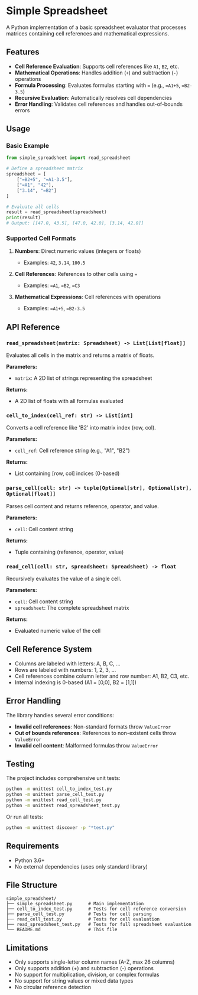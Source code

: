 # Simple Spreadsheet

A Python implementation of a basic spreadsheet evaluator that processes matrices containing cell references and mathematical expressions.

## Features

- **Cell Reference Evaluation**: Supports cell references like `A1`, `B2`, etc.
- **Mathematical Operations**: Handles addition (`+`) and subtraction (`-`) operations
- **Formula Processing**: Evaluates formulas starting with `=` (e.g., `=A1+5`, `=B2-3.5`)
- **Recursive Evaluation**: Automatically resolves cell dependencies
- **Error Handling**: Validates cell references and handles out-of-bounds errors

## Usage

### Basic Example

```python
from simple_spreadsheet import read_spreadsheet

# Define a spreadsheet matrix
spreadsheet = [
    ["=B2+5", "=A1-3.5"],
    ["=A1", "42"],
    ["3.14", "=B2"]
]

# Evaluate all cells
result = read_spreadsheet(spreadsheet)
print(result)
# Output: [[47.0, 43.5], [47.0, 42.0], [3.14, 42.0]]
```

### Supported Cell Formats

1. **Numbers**: Direct numeric values (integers or floats)
   - Examples: `42`, `3.14`, `100.5`

2. **Cell References**: References to other cells using `=`
   - Examples: `=A1`, `=B2`, `=C3`

3. **Mathematical Expressions**: Cell references with operations
   - Examples: `=A1+5`, `=B2-3.5`

## API Reference

### `read_spreadsheet(matrix: Spreadsheet) -> List[List[float]]`

Evaluates all cells in the matrix and returns a matrix of floats.

**Parameters:**
- `matrix`: A 2D list of strings representing the spreadsheet

**Returns:**
- A 2D list of floats with all formulas evaluated

### `cell_to_index(cell_ref: str) -> List[int]`

Converts a cell reference like 'B2' into matrix index (row, col).

**Parameters:**
- `cell_ref`: Cell reference string (e.g., "A1", "B2")

**Returns:**
- List containing [row, col] indices (0-based)

### `parse_cell(cell: str) -> tuple[Optional[str], Optional[str], Optional[float]]`

Parses cell content and returns reference, operator, and value.

**Parameters:**
- `cell`: Cell content string

**Returns:**
- Tuple containing (reference, operator, value)

### `read_cell(cell: str, spreadsheet: Spreadsheet) -> float`

Recursively evaluates the value of a single cell.

**Parameters:**
- `cell`: Cell content string
- `spreadsheet`: The complete spreadsheet matrix

**Returns:**
- Evaluated numeric value of the cell

## Cell Reference System

- Columns are labeled with letters: A, B, C, ...
- Rows are labeled with numbers: 1, 2, 3, ...
- Cell references combine column letter and row number: A1, B2, C3, etc.
- Internal indexing is 0-based (A1 = [0,0], B2 = [1,1])

## Error Handling

The library handles several error conditions:

- **Invalid cell references**: Non-standard formats throw `ValueError`
- **Out of bounds references**: References to non-existent cells throw `ValueError`
- **Invalid cell content**: Malformed formulas throw `ValueError`

## Testing

The project includes comprehensive unit tests:

```bash
python -m unittest cell_to_index_test.py
python -m unittest parse_cell_test.py
python -m unittest read_cell_test.py
python -m unittest read_spreadsheet_test.py
```

Or run all tests:

```bash
python -m unittest discover -p "*test.py"
```

## Requirements

- Python 3.6+
- No external dependencies (uses only standard library)

## File Structure

```
simple_spreadsheet/
├── simple_spreadsheet.py      # Main implementation
├── cell_to_index_test.py      # Tests for cell reference conversion
├── parse_cell_test.py         # Tests for cell parsing
├── read_cell_test.py          # Tests for cell evaluation
├── read_spreadsheet_test.py   # Tests for full spreadsheet evaluation
└── README.md                  # This file
```

## Limitations

- Only supports single-letter column names (A-Z, max 26 columns)
- Only supports addition (+) and subtraction (-) operations
- No support for multiplication, division, or complex formulas
- No support for string values or mixed data types
- No circular reference detection